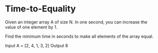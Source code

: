 # Time-to-Equality

Given an integer array A of size N. In one second, you can increase the value of one element by 1.

Find the minimum time in seconds to make all elements of the array equal.

Input
A = [2, 4, 1, 3, 2]
Output
8
